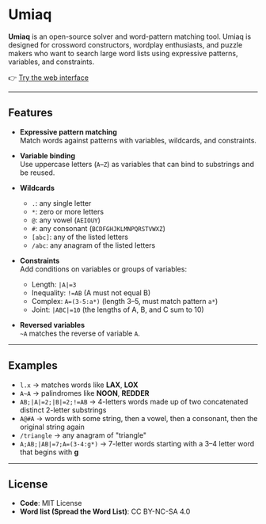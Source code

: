 # Umiaq

**Umiaq** is an open-source solver and word-pattern matching tool.
Umiaq is designed for crossword constructors, wordplay enthusiasts, and puzzle makers who want to search large word lists using expressive patterns, variables, and constraints.

👉 [Try the web interface](web/index.html)

---

## Features

- **Expressive pattern matching**  
  Match words against patterns with variables, wildcards, and constraints.

- **Variable binding**  
  Use uppercase letters (`A`–`Z`) as variables that can bind to substrings and be reused.

- **Wildcards**
  - `.`: any single letter
  - `*`: zero or more letters
  - `@`: any vowel (`AEIOUY`)
  - `#`: any consonant (`BCDFGHJKLMNPQRSTVWXZ`)
  - `[abc]`: any of the listed letters
  - `/abc`: any anagram of the listed letters

- **Constraints**  
  Add conditions on variables or groups of variables:
  - Length: `|A|=3`
  - Inequality: `!=AB` (A must not equal B)
  - Complex: `A=(3-5:a*)` (length 3–5, must match pattern `a*`)
  - Joint: `|ABC|=10` (the lengths of A, B, and C sum to 10)

- **Reversed variables**  
  `~A` matches the reverse of variable `A`.

---

## Examples

- `l.x` → matches words like **LAX**, **LOX**
- `A~A` → palindromes like **NOON**, **REDDER**
- `AB;|A|=2;|B|=2;!=AB` → 4-letters words made up of two concatenated distinct 2-letter substrings
- `A@#A` → words with some string, then a vowel, then a consonant, then the original string again
- `/triangle` → any anagram of "triangle"
- `A;AB;|AB|=7;A=(3-4:g*)` → 7-letter words starting with a 3–4 letter word that begins with **g**

---

## License

- **Code**: MIT License
- **Word list (Spread the Word List)**: CC BY-NC-SA 4.0  

